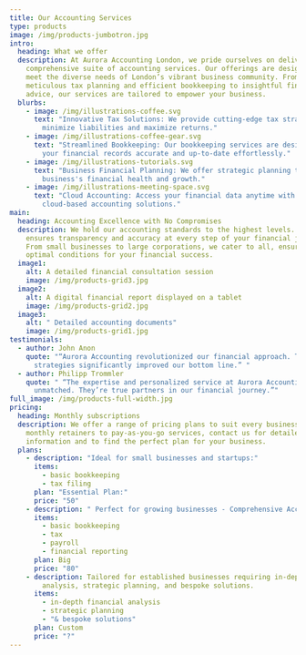 ```yaml
---
title: Our Accounting Services
type: products
image: /img/products-jumbotron.jpg
intro:
  heading: What we offer
  description: At Aurora Accounting London, we pride ourselves on delivering a
    comprehensive suite of accounting services. Our offerings are designed to
    meet the diverse needs of London’s vibrant business community. From
    meticulous tax planning and efficient bookkeeping to insightful financial
    advice, our services are tailored to empower your business.
  blurbs:
    - image: /img/illustrations-coffee.svg
      text: "Innovative Tax Solutions: We provide cutting-edge tax strategies that
        minimize liabilities and maximize returns."
    - image: /img/illustrations-coffee-gear.svg
      text: "Streamlined Bookkeeping: Our bookkeeping services are designed to keep
        your financial records accurate and up-to-date effortlessly."
    - image: /img/illustrations-tutorials.svg
      text: "Business Financial Planning: We offer strategic planning to ensure your
        business's financial health and growth."
    - image: /img/illustrations-meeting-space.svg
      text: "Cloud Accounting: Access your financial data anytime with our secure,
        cloud-based accounting solutions."
main:
  heading: Accounting Excellence with No Compromises
  description: We hold our accounting standards to the highest levels. Our team
    ensures transparency and accuracy at every step of your financial journey.
    From small businesses to large corporations, we cater to all, ensuring
    optimal conditions for your financial success.
  image1:
    alt: A detailed financial consultation session
    image: /img/products-grid3.jpg
  image2:
    alt: A digital financial report displayed on a tablet
    image: /img/products-grid2.jpg
  image3:
    alt: " Detailed accounting documents"
    image: /img/products-grid1.jpg
testimonials:
  - author: John Anon
    quote: "“Aurora Accounting revolutionized our financial approach. Their
      strategies significantly improved our bottom line.” "
  - author: Philipp Trommler
    quote: " “The expertise and personalized service at Aurora Accounting are
      unmatched. They’re true partners in our financial journey.”"
full_image: /img/products-full-width.jpg
pricing:
  heading: Monthly subscriptions
  description: We offer a range of pricing plans to suit every business need. From
    monthly retainers to pay-as-you-go services, contact us for detailed
    information and to find the perfect plan for your business.
  plans:
    - description: "Ideal for small businesses and startups:"
      items:
        - basic bookkeeping
        - tax filing
      plan: "Essential Plan:"
      price: "50"
    - description: " Perfect for growing businesses - Comprehensive Accounting"
      items:
        - basic bookkeeping
        - tax
        - payroll
        - financial reporting
      plan: Big
      price: "80"
    - description: Tailored for established businesses requiring in-depth financial
        analysis, strategic planning, and bespoke solutions.
      items:
        - in-depth financial analysis
        - strategic planning
        - "& bespoke solutions"
      plan: Custom
      price: "?"
---
```

